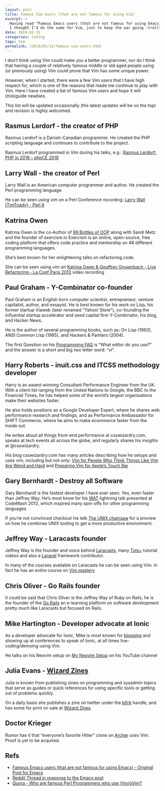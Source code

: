 ```yaml
---
layout: post
title: Famous Vim users (that are not famous for using Vim)
excerpt: >
  Having read “Famous Emacs users (that are not famous for using Emacs)”,
  I thought I’d do the same for Vim, just to keep the war going :trollface:.
date: 2019-02-15
categories: Coding
tags: Vim
permalink: /2019/02/15/famous-vim-users.html
---
```


I don’t think using Vim could make you a better programmer, nor do I think that
having a couple of relatively famous middle or old aged people using (or
previously using) Vim could prove that Vim has some unique power.

However, when I started, there were a few Vim users that I have high respect
for, which is one of the reasons that made me continue to play with Vim. Here I
have created a list of famous Vim users and hope it will (mis)guide newbies.

This list will be updated occasionally (the latest updates will be on the top)
and revision is highly welcomed.

## Rasmus Lerdorf - the creator of PHP

Rasmus Lerdorf is a Danish-Canadian programmer. He created the PHP scripting
language and continues to contribute to the project.

Rasmus Lerdorf programmed in Vim during his talks, e.g.: [Rasmus Lerdorf: PHP in 2018 – phpCE 2018](https://youtu.be/SvEGwtgLtjA?t=2207)

## Larry Wall - the creator of Perl

Larry Wall is an American computer programmer and author. He created the Perl
programming language.

He can be seen using vim on a Perl Conference recording: [Larry Wall (TimToady) - Perl 6](https://youtu.be/mxLIQxSda0E?t=785)

## Katrina Owen

Katrina Owen is the co-Author of [99 Bottles of OOP](https://www.sandimetz.com/99bottles) along with Sandi Metz and the founder of exercism.io
Exercism is an online, open-source, free coding platform that offers code practice and mentorship on 48 different programming languages.

She’s best known for her enlightening talks on refactoring code.

She can be seen using vim on [Katrina Owen & Geoffrey Grosenbach - Live Refactoring - La Conf Paris 2013](https://www.youtube.com/watch?v=w_LDi5Ygz3k&t=588s) video recording

## Paul Graham - Y-Combinator co-founder

Paul Graham is an English born computer scientist, entrepreneur, venture
capitalist, author, and essayist. He is best known for his work on Lisp,
his former startup Viaweb (later renamed "Yahoo! Store"), co-founding the
influential startup accelerator and seed capital firm Y-Combinator, his blog,
and Hacker News.

He is the author of several programming books, such as: On Lisp (1993),
ANSI Common Lisp (1995), and Hackers & Painters (2004).

The first Question on his [Programming FAQ](http://paulgraham.com/pfaq.html) is
“What editor do you use?” and the answer is a short and big two letter word: “vi”.

## Harry Roberts - inuit.css and ITCSS methodology developer

Harry is an award-winning Consultant Performance Engineer from the UK. With a
client list ranging from the United Nations to Google, the BBC to the Financial
Times, he has helped some of the world’s largest organisations make their
websites faster.

He also holds positions as a Google Developer Expert, where he shares web
performance research and findings, and as Performance Ambassador for SHIFT
Commerce, where he aims to make ecommerce faster from the inside out.

He writes about all things front-end performance at csswizardry.com, speaks
at tech events all across the globe, and regularly shares his insights at
@csswizardry.

His blog csswizardry.com has many articles describing how he setups and uses vim,
including but not only: [Vim for People Who Think Things Like Vim Are Weird and Hard](https://csswizardry.com/2014/06/vim-for-people-who-think-things-like-vim-are-weird-and-hard/)
and [Preparing Vim for Apple’s Touch Bar](https://csswizardry.com/2017/01/preparing-vim-for-apples-touch-bar/)

## Gary Bernhardt - Destroy all Software

Gary Bernhardt is the fastest developer I have ever seen. Yes, even faster than Jeffrey Way.
He’s most know for his [WAT](https://www.destroyallsoftware.com/talks/wat) lightning talk presented at CodeMash 2012,
which inspired many spin-offs for other programming languages.

If you’re not convinced checkout his talk [The UNIX chainsaw](https://www.youtube.com/watch?v=sCZJblyT_XM) for a preview on how he combines UNIX tooling to get a more productive environment.

## Jeffrey Way - Laracasts founder

Jeffrey Way is the founder and voice behind [Laracasts](https://laracasts.com),
many [Tuts+](https://tutsplus.com/) tutorial videos and also a [Laravel](https://laravel.com/)
framework contributor.

In many of the courses available on Laracasts he can be seen using Vim.
In fact he has an entire course on [Vim mastery](https://laracasts.com/series/vim-mastery)

## Chris Oliver - Go Rails founder

It could be said that Chris Oliver is the Jeffrey Way of Ruby on Rails, he is
the founder of the [Go Rails](https://gorails.com) an e-learning platform on
software development pretty much like Laracasts but focused on Rails.

<!-- Unlike Jeffrey Way though he uses vim full-time during his courses. -->

## Mike Hartington - Developer advocate at Ionic

As a developer advocate for Ionic, Mike is most known for [blogging](https://mhartington.io)
and showing up at conferences to speak of Ionic, at
all times live-coding/demoing using Vim.

He talks on his Neovim setup on [My Neovim Setup](https://www.youtube.com/watch?v=xZTkrB_tEoY)
on his YouTube channel

## Julia Evans - [Wizard Zines](https://wizardzines.com)

Julia is known from publishing zines on programming and sysadmin topics that
serve as guides or quick references for using specific tools or getting out of
problems quickly.

On a daily basis she publishes a zine on twitter under the [b0rk](https://twitter.com/b0rk) handle,
and has some for print on sale at [Wizard Zines](https://wizardzines.com).

## Doctor Krieger

Rumor has it that “everyone’s favorite Hitler” clone on [Archer](https://www.fxnetworks.com/archer) uses Vim.
Proof is yet to be acquired.

## Refs

- [Famous Emacs users (that are not famous for using Emacs) - Original Post for Emacs](http://wenshanren.org/?p=418)
- [Reddit Thread in response to the Emacs post](https://www.reddit.com/r/vim/comments/34vffh/famous_vim_users/)
- [Quora - Who are famous Perl Programmers who use Vim/gVim?](https://www.quora.com/Who-are-famous-Perl-Programmers-who-use-Vim-gVim)

